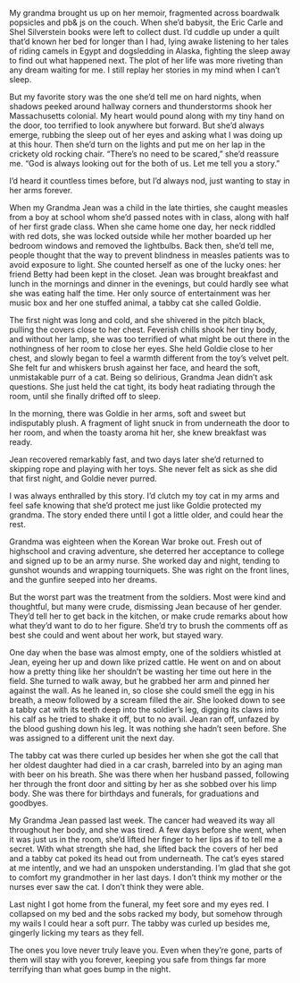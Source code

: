  

My grandma brought us up on her memoir, fragmented across boardwalk popsicles and pb& js on the couch. When she’d babysit, the Eric Carle and Shel Silverstein books were left to collect dust. I’d cuddle up under a quilt that’d known her bed for longer than I had, lying awake listening to her tales of riding camels in Egypt and dogsledding in Alaska, fighting the sleep away to find out what happened next. The plot of her life was more riveting than any dream waiting for me. I still replay her stories in my mind when I can’t sleep.

But my favorite story was the one she’d tell me on hard nights, when shadows peeked around hallway corners and thunderstorms shook her Massachusetts colonial. My heart would pound along with my tiny hand on the door, too terrified to look anywhere but forward. But she’d always emerge, rubbing the sleep out of her eyes and asking what I was doing up at this hour. Then she’d turn on the lights and put me on her lap in the crickety old rocking chair. “There’s no need to be scared,” she’d reassure me. “God is always looking out for the both of us. Let me tell you a story.” 

I’d heard it countless times before, but I’d always nod, just wanting to stay in her arms forever.

When my Grandma Jean was a child in the late thirties, she caught measles from a boy at school whom she’d passed notes with in class, along with half of her first grade class. When she came home one day, her neck riddled with red dots, she was locked outside while her mother boarded up her bedroom windows and removed the lightbulbs. Back then, she’d tell me, people thought that the way to prevent blindness in measles patients was to avoid exposure to light. She counted herself as one of the lucky ones: her friend Betty had been kept in the closet. Jean was brought breakfast and lunch in the mornings and dinner in the evenings, but could hardly see what she was eating half the time. Her only source of entertainment was her music box and her one stuffed animal, a tabby cat she called Goldie.

The first night was long and cold, and she shivered in the pitch black, pulling the covers close to her chest. Feverish chills shook her tiny body, and without her lamp, she was too terrified of what might be out there in the nothingness of her room to close her eyes. She held Goldie close to her chest, and slowly began to feel a warmth different from the toy’s velvet pelt. She felt fur and whiskers brush against her face, and heard the soft, unmistakable purr of a cat. Being so delirious, Grandma Jean didn’t ask questions. She just held the cat tight, its body heat radiating through the room, until she finally drifted off to sleep.

In the morning, there was Goldie in her arms, soft and sweet but indisputably plush. A fragment of light snuck in from underneath the door to her room, and when the toasty aroma hit her, she knew breakfast was ready. 

Jean recovered remarkably fast, and two days later she’d returned to skipping rope and playing with her toys. She never felt as sick as she did that first night, and Goldie never purred.

I was always enthralled by this story. I’d clutch my toy cat in my arms and feel safe knowing that she’d protect me just like Goldie protected my grandma. The story ended there until I got a little older, and could hear the rest.

Grandma was eighteen when the Korean War broke out. Fresh out of highschool and craving adventure, she deterred her acceptance to college and signed up to be an army nurse. She worked day and night, tending to gunshot wounds and wrapping tourniquets. She was right on the front lines, and the gunfire seeped into her dreams. 

But the worst part was the treatment from the soldiers. Most were kind and thoughtful, but many were crude, dismissing Jean because of her gender. They’d tell her to get back in the kitchen, or make crude remarks about how what they’d want to do to her figure. She’d try to brush the comments off as best she could and went about her work, but stayed wary.

One day when the base was almost empty, one of the soldiers whistled at Jean, eyeing her up and down like prized cattle. He went on and on about how a pretty thing like her shouldn’t be wasting her time out here in the field. She turned to walk away, but he grabbed her arm and pinned her against the wall. As he leaned in, so close she could smell the egg in his breath, a meow followed by a scream filled the air. She looked down to see a tabby cat with its teeth deep into the soldier’s leg, digging its claws into his calf as he tried to shake it off, but to no avail. Jean ran off, unfazed by the blood gushing down his leg. It was nothing she hadn’t seen before. She was assigned to a different unit the next day.

The tabby cat was there curled up besides her when she got the call that her oldest daughter had died in a car crash, barreled into by an aging man with beer on his breath. She was there when her husband passed, following her through the front door and sitting by her as she sobbed over his limp body. She was there for birthdays and funerals, for graduations and goodbyes.

My Grandma Jean passed last week. The cancer had weaved its way all throughout her body, and she was tired. A few days before she went, when it was just us in the room, she’d lifted her finger to her lips as if to tell me a secret. With what strength she had, she lifted back the covers of her bed and a tabby cat poked its head out from underneath. The cat’s eyes stared at me intently, and we had an unspoken understanding. I’m glad that she got to comfort my grandmother in her last days. I don’t think my mother or the nurses ever saw the cat. I don’t think they were able.

Last night I got home from the funeral, my feet sore and my eyes red. I collapsed on my bed and the sobs racked my body, but somehow through my wails I could hear a soft purr. The tabby was curled up besides me, gingerly licking my tears as they fell. 

The ones you love never truly leave you. Even when they’re gone, parts of them will stay with you forever, keeping you safe from things far more terrifying than what goes bump in the night.